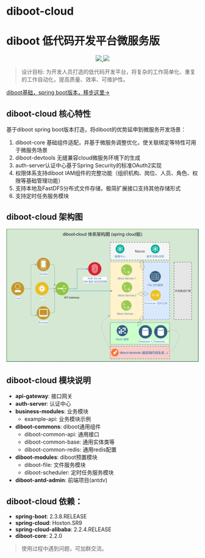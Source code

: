 # diboot-cloud
# diboot 低代码开发平台微服务版
<p align="center">
    <a href="http://www.apache.org/licenses/LICENSE-2.0.html" target="_blank">
        <img src="https://img.shields.io/hexpm/l/plug.svg">
    </a>
    <a href="https://mvnrepository.com/artifact/com.diboot" target="_blank">
        <img src="https://img.shields.io/maven-central/v/com.diboot/diboot-core-spring-boot-starter">
    </a>
</p>

> 设计目标: 为开发人员打造的低代码开发平台，将复杂的工作简单化、重复的工作自动化，提高质量、效率、可维护性。

[diboot基础，spring boot版本，移步这里->](https://github.com/dibo-software/diboot)

## diboot-cloud 核心特性
基于diboot spring boot版本打造，将diboot的优势延申到微服务开发场景：
1. diboot-core 基础组件适配，并基于微服务调整优化，使关联绑定等特性可用于微服务场景
2. diboot-devtools 无缝兼容cloud微服务环境下的生成
3. auth-server认证中心基于Spring Security的标准OAuth2实现
4. 权限体系支持diboot IAM组件的完整功能（组织机构、岗位、人员、角色、权限等基础管理功能）
5. 支持本地及FastDFS分布式文件存储，极简扩展接口支持其他存储形式
6. 支持定时任务服务模块

## diboot-cloud 架构图
![diboot-cloud 架构图](docs/img/structure-cloud.png)


## diboot-cloud 模块说明
- **api-gateway**:  接口网关
- **auth-server**:  认证中心
- **business-modules**: 业务模块
    - example-api:  业务模块示例
- **diboot-commons**: diboot通用组件
    - diboot-common-api:    通用接口
    - diboot-common-base:   通用实体类等
    - diboot-common-redis:  通用redis配置
- **diboot-modules**: diboot预置模块
    - diboot-file:  文件服务模块
    - diboot-scheduler: 定时任务服务模块
- **diboot-antd-admin**: 前端项目(antdv)
 
## diboot-cloud 依赖：
* **spring-boot**: 2.3.8.RELEASE
* **spring-cloud**: Hoxton.SR9
* **spring-cloud-alibaba**: 2.2.4.RELEASE
* **diboot-core**: 2.2.0

> 使用过程中遇到问题，可加群交流。